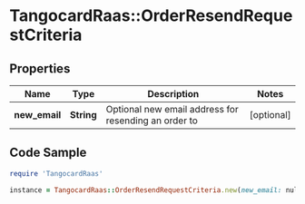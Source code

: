 # TangocardRaas::OrderResendRequestCriteria

## Properties

Name | Type | Description | Notes
------------ | ------------- | ------------- | -------------
**new_email** | **String** | Optional new email address for resending an order to | [optional] 

## Code Sample

```ruby
require 'TangocardRaas'

instance = TangocardRaas::OrderResendRequestCriteria.new(new_email: null)
```


